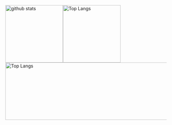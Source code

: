 <p align="left"> 
<img alt="github stats" height="180px" src="https://github-readme-stats.vercel.app/api?username=opepelab&theme=radical&show_icons=true" /><img alt="Top Langs" height="180px" src="https://github-readme-stats.vercel.app/api/top-langs/?username=opepelab&layout=compact&theme=radical" />
<img alt="Top Langs" height="180px" width="840px" src="https://github-profile-trophy.vercel.app/?username=opepelab&column=7&theme=radical" />
</p>

